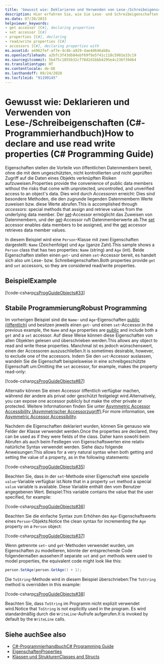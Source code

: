 ```yaml
---
title: 'Gewusst wie: Deklarieren und Verwenden von Lese-/Schreibeigenschaften – C#-Programmierhandbuch'
description: Hier erfahren Sie, wie Sie Lese- und Schreibeigenschaften in C# verwenden. Dieses Beispiel enthält zwei Eigenschaften, von denen jede über die Zugriffsmethoden „get“ und „set“ verfügt, sodass es sich um Eigenschaften mit Lese- und Schreibzugriff handelt.
ms.date: 07/20/2015
helpviewer_keywords:
- get accessor [C#], declaring properties
- set accessor [C#]
- properties [C#], declaring
- read/write properties [C#]
- accessors [C#], declaring properties with
ms.assetid: a4962fef-af7e-4c4b-a929-4ae4d646ab8a
ms.openlocfilehash: a2bfc3f43db84ebf69f9a5f41c118c5981e33c19
ms.sourcegitcommit: 5b475c1855b32cf78d2d1bbb4295e4c236f39464
ms.translationtype: HT
ms.contentlocale: de-DE
ms.lasthandoff: 09/24/2020
ms.locfileid: "91199145"
---
```

# <a name="how-to-declare-and-use-read-write-properties-c-programming-guide"></a><span data-ttu-id="f55a1-104">Gewusst wie: Deklarieren und Verwenden von Lese-/Schreibeigenschaften (C#-Programmierhandbuch)</span><span class="sxs-lookup"><span data-stu-id="f55a1-104">How to declare and use read write properties (C# Programming Guide)</span></span>

<span data-ttu-id="f55a1-105">Eigenschaften stellen die Vorteile von öffentlichen Datenmembern bereit, ohne die mit dem ungeschützten, nicht kontrollierten und nicht geprüften Zugriff auf die Daten eines Objekts verknüpften Risiken aufzuweisen.</span><span class="sxs-lookup"><span data-stu-id="f55a1-105">Properties provide the convenience of public data members without the risks that come with unprotected, uncontrolled, and unverified access to an object's data.</span></span> <span data-ttu-id="f55a1-106">Dies wird durch *Accessoren* erreicht: Dies sind besondere Methoden, die den zugrunde liegenden Datenmembern Werte zuweisen bzw. diese Werte abrufen.</span><span class="sxs-lookup"><span data-stu-id="f55a1-106">This is accomplished through *accessors*: special methods that assign and retrieve values from the underlying data member.</span></span> <span data-ttu-id="f55a1-107">Der [set](../../language-reference/keywords/set.md)-Accessor ermöglicht das Zuweisen von Datenmembern, und der [get](../../language-reference/keywords/get.md)-Accessor ruft Datenmemberwerte ab.</span><span class="sxs-lookup"><span data-stu-id="f55a1-107">The [set](../../language-reference/keywords/set.md) accessor enables data members to be assigned, and the [get](../../language-reference/keywords/get.md) accessor retrieves data member values.</span></span>  
  
 <span data-ttu-id="f55a1-108">In diesem Beispiel wird eine `Person`-Klasse mit zwei Eigenschaften dargestellt: `Name` (Zeichenfolge) und `Age` (ganze Zahl).</span><span class="sxs-lookup"><span data-stu-id="f55a1-108">This sample shows a `Person` class that has two properties: `Name` (string) and `Age` (int).</span></span> <span data-ttu-id="f55a1-109">Beide Eigenschaften stellen einen `get`- und einen `set`-Accessor bereit, es handelt sich also um Lese- bzw. Schreibeigenschaften.</span><span class="sxs-lookup"><span data-stu-id="f55a1-109">Both properties provide `get` and `set` accessors, so they are considered read/write properties.</span></span>  
  
## <a name="example"></a><span data-ttu-id="f55a1-110">Beispiel</span><span class="sxs-lookup"><span data-stu-id="f55a1-110">Example</span></span>  

 [!code-csharp[csProgGuideObjects#33](~/samples/snippets/csharp/VS_Snippets_VBCSharp/csProgGuideObjects/CS/Objects.cs#33)]  
  
## <a name="robust-programming"></a><span data-ttu-id="f55a1-111">Stabile Programmierung</span><span class="sxs-lookup"><span data-stu-id="f55a1-111">Robust Programming</span></span>  

 <span data-ttu-id="f55a1-112">Im vorherigen Beispiel sind die `Name`- und `Age`-Eigenschaften [public (öffentlich)](../../language-reference/keywords/public.md) und besitzen jeweils einen `get`- und einen `set`-Accessor.</span><span class="sxs-lookup"><span data-stu-id="f55a1-112">In the previous example, the `Name` and `Age` properties are [public](../../language-reference/keywords/public.md) and include both a `get` and a `set` accessor.</span></span> <span data-ttu-id="f55a1-113">Auf diese Weise können diese Eigenschaften von allen Objekten gelesen und überschrieben werden.</span><span class="sxs-lookup"><span data-stu-id="f55a1-113">This allows any object to read and write these properties.</span></span> <span data-ttu-id="f55a1-114">Manchmal ist es jedoch wünschenswert, einen der Accessoren auszuschließen.</span><span class="sxs-lookup"><span data-stu-id="f55a1-114">It is sometimes desirable, however, to exclude one of the accessors.</span></span> <span data-ttu-id="f55a1-115">Indem Sie den `set`-Accessor auslassen, wandeln Sie die Eigenschaft beispielsweise in eine schreibgeschützte Eigenschaft um:</span><span class="sxs-lookup"><span data-stu-id="f55a1-115">Omitting the `set` accessor, for example, makes the property read-only:</span></span>  
  
 [!code-csharp[csProgGuideObjects#87](~/samples/snippets/csharp/VS_Snippets_VBCSharp/csProgGuideObjects/CS/Objects.cs#87)]  
  
 <span data-ttu-id="f55a1-116">Alternativ können Sie einen Accessor öffentlich verfügbar machen, während der andere als privat oder geschützt festgelegt wird.</span><span class="sxs-lookup"><span data-stu-id="f55a1-116">Alternatively, you can expose one accessor publicly but make the other private or protected.</span></span> <span data-ttu-id="f55a1-117">Weitere Informationen finden Sie unter [Asymmetric Accessor Accessibility (Asymmetrischer Accessorzugriff)](./restricting-accessor-accessibility.md).</span><span class="sxs-lookup"><span data-stu-id="f55a1-117">For more information, see [Asymmetric Accessor Accessibility](./restricting-accessor-accessibility.md).</span></span>  
  
 <span data-ttu-id="f55a1-118">Nachdem die Eigenschaften deklariert wurden, können Sie genauso wie Felder der Klasse verwendet werden.</span><span class="sxs-lookup"><span data-stu-id="f55a1-118">Once the properties are declared, they can be used as if they were fields of the class.</span></span> <span data-ttu-id="f55a1-119">Daher kann sowohl beim Abrufen als auch beim Festlegen von Eigenschaftswerten eine relativ natürliche Syntax verwendet werden. Siehe dazu folgende Anweisungen:</span><span class="sxs-lookup"><span data-stu-id="f55a1-119">This allows for a very natural syntax when both getting and setting the value of a property, as in the following statements:</span></span>  
  
 [!code-csharp[csProgGuideObjects#35](~/samples/snippets/csharp/VS_Snippets_VBCSharp/csProgGuideObjects/CS/Objects.cs#35)]  
  
 <span data-ttu-id="f55a1-120">Beachten Sie, dass in der `set`-Methode einer Eigenschaft eine spezielle `value`-Variable verfügbar ist.</span><span class="sxs-lookup"><span data-stu-id="f55a1-120">Note that in a property `set` method a special `value` variable is available.</span></span> <span data-ttu-id="f55a1-121">Diese Variable enthält den vom Benutzer angegebenen Wert. Beispiel:</span><span class="sxs-lookup"><span data-stu-id="f55a1-121">This variable contains the value that the user specified, for example:</span></span>  
  
 [!code-csharp[csProgGuideObjects#36](~/samples/snippets/csharp/VS_Snippets_VBCSharp/csProgGuideObjects/CS/Objects.cs#36)]  
  
 <span data-ttu-id="f55a1-122">Beachten Sie die einfache Syntax zum Erhöhen des `Age`-Eigenschaftswerts eines `Person`-Objekts:</span><span class="sxs-lookup"><span data-stu-id="f55a1-122">Notice the clean syntax for incrementing the `Age` property on a `Person` object:</span></span>  
  
 [!code-csharp[csProgGuideObjects#37](~/samples/snippets/csharp/VS_Snippets_VBCSharp/csProgGuideObjects/CS/Objects.cs#37)]  
  
 <span data-ttu-id="f55a1-123">Wenn getrennte `set`- und `get`-Methoden verwendet wurden, um Eigenschaften zu modellieren, könnte der entsprechende Code folgendermaßen aussehen:</span><span class="sxs-lookup"><span data-stu-id="f55a1-123">If separate `set` and `get` methods were used to model properties, the equivalent code might look like this:</span></span>  
  
```csharp  
person.SetAge(person.GetAge() + 1);
```  
  
 <span data-ttu-id="f55a1-124">Die `ToString`-Methode wird in diesem Beispiel überschrieben:</span><span class="sxs-lookup"><span data-stu-id="f55a1-124">The `ToString` method is overridden in this example:</span></span>  
  
 [!code-csharp[csProgGuideObjects#38](~/samples/snippets/csharp/VS_Snippets_VBCSharp/csProgGuideObjects/CS/Objects.cs#38)]  
  
 <span data-ttu-id="f55a1-125">Beachten Sie, dass `ToString` im Programm nicht explizit verwendet wird.</span><span class="sxs-lookup"><span data-stu-id="f55a1-125">Notice that `ToString` is not explicitly used in the program.</span></span> <span data-ttu-id="f55a1-126">Es wird standardmäßig durch die `WriteLine`-Aufrufe aufgerufen.</span><span class="sxs-lookup"><span data-stu-id="f55a1-126">It is invoked by default by the `WriteLine` calls.</span></span>  
  
## <a name="see-also"></a><span data-ttu-id="f55a1-127">Siehe auch</span><span class="sxs-lookup"><span data-stu-id="f55a1-127">See also</span></span>

- [<span data-ttu-id="f55a1-128">C#-Programmierhandbuch</span><span class="sxs-lookup"><span data-stu-id="f55a1-128">C# Programming Guide</span></span>](../index.md)
- [<span data-ttu-id="f55a1-129">Eigenschaften</span><span class="sxs-lookup"><span data-stu-id="f55a1-129">Properties</span></span>](./properties.md)
- [<span data-ttu-id="f55a1-130">Klassen und Strukturen</span><span class="sxs-lookup"><span data-stu-id="f55a1-130">Classes and Structs</span></span>](./index.md)
